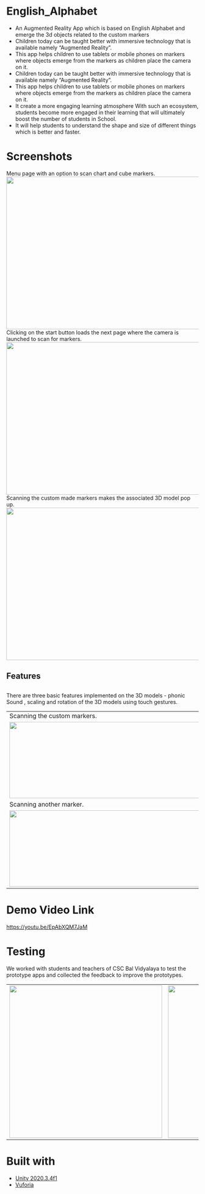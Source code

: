 # English_Alphabet
- An Augmented Reality App which is based on English Alphabet and emerge the 3d objects related to the custom  markers
- 	Children today can be taught better with immersive technology that is available namely “Augmented Reality”.
- This app helps children to use tablets or mobile phones  on markers where objects emerge from the markers as children place the camera on it. 
- Children today can be taught better with immersive technology that is available namely “Augmented Reality”.
- This app helps children to use tablets or mobile phones  on markers where objects emerge from the markers as children place the camera on it.
- It create a more engaging learning atmosphere With such an ecosystem, students become more engaged in their learning that will ultimately boost the number of students in School.
- It will help students to understand the shape and size of different things which is better and faster.


# Screenshots
 <figcaption> Menu page with an option to scan chart and cube markers.</figcaption>
<img src="https://user-images.githubusercontent.com/98106477/178126221-315c1449-6ba0-4b1d-a325-8032c7344f31.jpg"  width="700" height="400">
 <figcaption> Clicking on the start button loads the next page where the camera is launched to scan for markers. </figcaption>
<img src ="https://user-images.githubusercontent.com/98106477/178126223-dbcb483c-26d4-4ad1-810a-b442c3350970.jpg" width ="700" height="400">
 <figcaption>Scanning the custom made markers makes the associated 3D model pop up. </figcaption>
<img src ="https://user-images.githubusercontent.com/98106477/178126224-4e848108-21b8-48b1-8c4e-778d18fdce95.jpg" width = "700" height ="400">
<table>
<h2><b> Features </b><h2>
<tr> There are three basic features implemented on the 3D models -  phonic Sound , scaling and rotation of the 3D models using touch gestures. </tr>
  <tr>
    <td>Scanning the custom markers.</td>
     <td> Scaling the 3D model using touch gestures.</td>
     
  </tr>
  <tr>
    <td><img src ="https://user-images.githubusercontent.com/98106477/178126228-aab92628-e681-486c-a64c-ee6c7f830ed9.jpg" width =" 500" height= "200"> </td>
    <td><img src ="https://user-images.githubusercontent.com/98106477/178126229-ba6b66ae-37ac-4266-9533-e17baa9ad51b.jpg" width =" 500" height= "200"></td>
   
  </tr>
  <tr>
    <td>Scanning another marker.</td>
     <td> Rotating the 3D model using touch gestures.</td>
     
  </tr>
  <tr>
    <td><img src ="https://user-images.githubusercontent.com/98106477/178126229-ba6b66ae-37ac-4266-9533-e17baa9ad51b.jpg" width ="500" height="200" > </td>
   <td><img src ="https://user-images.githubusercontent.com/98106477/178126227-236d59fd-7dc0-4f3c-ab91-f6ac4f528036.jpg" width ="500" height="200"></td>
   
  </tr>
 </table>


# Demo Video Link
 https://youtu.be/EpAbXQM7JaM
 
 # Testing
 We worked with students and teachers of CSC Bal Vidyalaya to test the prototype apps and collected the feedback to improve the prototypes.
 <table>
<tr>
<td><img src="https://user-images.githubusercontent.com/98106477/178924471-ed4f46eb-2619-4084-b956-b914f48ca749.jpg"  width="400" height="400">
</td>
  
  <td><img src="https://user-images.githubusercontent.com/98106477/178924545-5c56ea9e-aaac-4cbd-b91c-3a257a93d0d9.jpg"  width="700" height="400">
</td>
</tr>
</table>



# Built with
- [Unity 2020.3.4f1](https://unity.com/)
- [Vuforia](https://developer.vuforia.com/)


